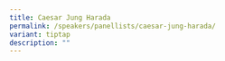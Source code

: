```yaml
---
title: Caesar Jung Harada
permalink: /speakers/panellists/caesar-jung-harada/
variant: tiptap
description: ""
---
```

